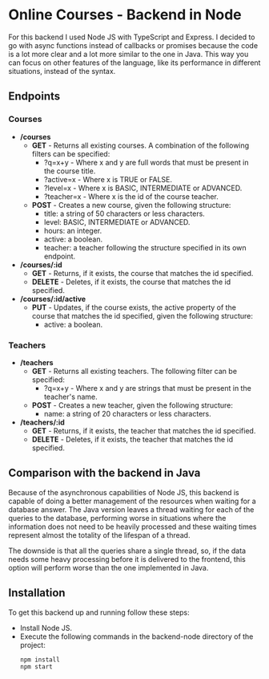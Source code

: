 # Online Courses - Backend in Node

For this backend I used Node JS with TypeScript and Express. I decided to go with async functions instead of callbacks or promises because the code is a lot more clear and a lot more similar to the one in Java. This way you can focus on other features of the language, like its performance in different situations, instead of the syntax.

## Endpoints

### Courses

- **/courses**
  - **GET** - Returns all existing courses. A combination of the following filters can be specified:
    - ?q=x+y - Where x and y are full words that must be present in the course title.
    - ?active=x - Where x is TRUE or FALSE.
    - ?level=x - Where x is BASIC, INTERMEDIATE or ADVANCED.
    - ?teacher=x - Where x is the id of the course teacher.
  - **POST** - Creates a new course, given the following structure:
    - title: a string of 50 characters or less characters.
    - level: BASIC, INTERMEDIATE or ADVANCED.
    - hours: an integer.
    - active: a boolean.
    - teacher: a teacher following the structure specified in its own endpoint.
- **/courses/:id**
  - **GET** - Returns, if it exists, the course that matches the id specified.
  - **DELETE** - Deletes, if it exists, the course that matches the id specified.
- **/courses/:id/active**
  - **PUT** - Updates, if the course exists, the active property of the course that matches the id specified, given the following structure:
    - active: a boolean.

### Teachers

- **/teachers**
  - **GET** - Returns all existing teachers. The following filter can be specified:
    - ?q=x+y - Where x and y are strings that must be present in the teacher's name.
  - **POST** - Creates a new teacher, given the following structure:
    - name: a string of 20 characters or less characters.
- **/teachers/:id**
  - **GET** - Returns, if it exists, the teacher that matches the id specified.
  - **DELETE** - Deletes, if it exists, the teacher that matches the id specified.

## Comparison with the backend in Java

Because of the asynchronous capabilities of Node JS, this backend is capable of doing a better management of the resources when waiting for a database answer. The Java version leaves a thread waiting for each of the queries to the database, performing worse in situations where the information does not need to be heavily processed and these waiting times represent almost the totality of the lifespan of a thread.

The downside is that all the queries share a single thread, so, if the data needs some heavy processing before it is delivered to the frontend, this option will perform worse than the one implemented in Java.

## Installation

To get this backend up and running follow these steps:

- Install Node JS.
- Execute the following commands in the backend-node directory of the project:
  ```
  npm install
  npm start
  ```